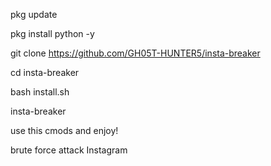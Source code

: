 pkg update

pkg install python -y

git clone https://github.com/GH05T-HUNTER5/insta-breaker

cd insta-breaker


bash install.sh


insta-breaker

use this cmods and enjoy!


brute force attack Instagram 
